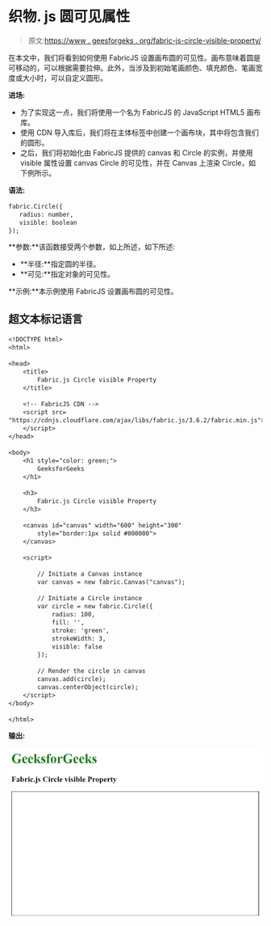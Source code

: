 # 织物. js 圆可见属性

> 原文:[https://www . geesforgeks . org/fabric-js-circle-visible-property/](https://www.geeksforgeeks.org/fabric-js-circle-visible-property/)

在本文中，我们将看到如何使用 FabricJS 设置画布圆的可见性。画布意味着圆是可移动的，可以根据需要拉伸。此外，当涉及到初始笔画颜色、填充颜色、笔画宽度或大小时，可以自定义圆形。

**进场:**

*   为了实现这一点，我们将使用一个名为 FabricJS 的 JavaScript HTML5 画布库。
*   使用 CDN 导入库后，我们将在主体标签中创建一个画布块，其中将包含我们的圆形。
*   之后，我们将初始化由 FabricJS 提供的 canvas 和 Circle 的实例，并使用 visible 属性设置 canvas Circle 的可见性，并在 Canvas 上渲染 Circle，如下例所示。

**语法:**

```
fabric.Circle({
   radius: number,
   visible: boolean
});
```

**参数:**该函数接受两个参数，如上所述，如下所述:

*   **半径:**指定圆的半径。
*   **可见:**指定对象的可见性。

**示例:**本示例使用 FabricJS 设置画布圆的可见性。

## 超文本标记语言

```
<!DOCTYPE html>
<html>

<head>
    <title>
        Fabric.js Circle visible Property
    </title>

    <!-- FabricJS CDN -->
    <script src=
"https://cdnjs.cloudflare.com/ajax/libs/fabric.js/3.6.2/fabric.min.js">
    </script>
</head>

<body>
    <h1 style="color: green;">
        GeeksforGeeks
    </h1>

    <h3>
        Fabric.js Circle visible Property
    </h3>

    <canvas id="canvas" width="600" height="300"
        style="border:1px solid #000000">
    </canvas>

    <script>

        // Initiate a Canvas instance 
        var canvas = new fabric.Canvas("canvas");

        // Initiate a Circle instance 
        var circle = new fabric.Circle({
            radius: 100,
            fill: '',
            stroke: 'green',
            strokeWidth: 3,
            visible: false
        });

        // Render the circle in canvas 
        canvas.add(circle);
        canvas.centerObject(circle);
    </script>
</body>

</html>
```

**输出:**

![](img/3f30a72577f0748b646f9dfb99ec293a.png)